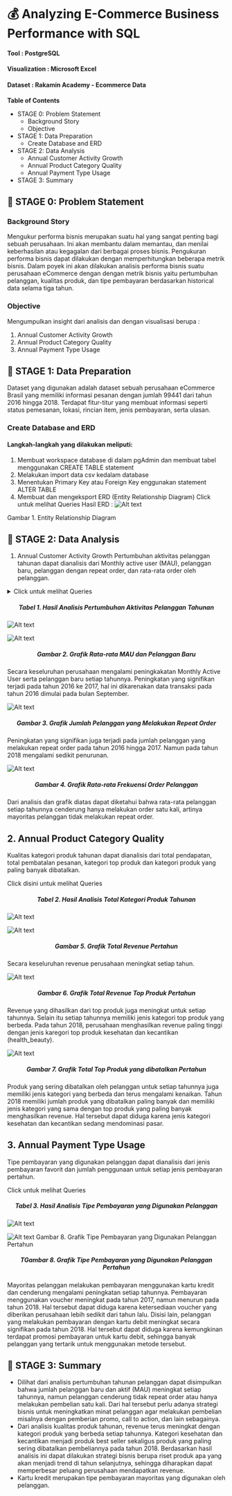# 💰 Analyzing E-Commerce Business Performance with SQL

#### Tool : PostgreSQL
#### Visualization : Microsoft Excel
#### Dataset : Rakamin Academy - Ecommerce Data


**Table of Contents**

- STAGE 0: Problem Statement
    - Background Story
    - Objective
- STAGE 1: Data Preparation
    - Create Database and ERD
- STAGE 2: Data Analysis
    - Annual Customer Activity Growth
    - Annual Product Category Quality
    - Annual Payment Type Usage
- STAGE 3: Summary


## 📂 STAGE 0: Problem Statement
### Background Story
Mengukur performa bisnis merupakan suatu hal yang sangat penting bagi sebuah perusahaan. Ini akan membantu dalam memantau, dan menilai keberhasilan atau kegagalan dari berbagai proses bisnis. Pengukuran performa bisnis dapat dilakukan dengan memperhitungkan beberapa metrik bisnis. Dalam poyek ini akan dilakukan analisis performa bisnis suatu perusahaan eCommerce dengan dengan metrik bisnis yaitu pertumbuhan pelanggan, kualitas produk, dan tipe pembayaran berdasarkan historical data selama tiga tahun.

### Objective
Mengumpulkan insight dari analisis dan dengan visualisasi berupa :

1.  Annual Customer Activity Growth
2. Annual Product Category Quality
3. Annual Payment Type Usage


## 📂 STAGE 1: Data Preparation
Dataset yang digunakan adalah dataset sebuah perusahaan eCommerce Brasil yang memiliki informasi pesanan dengan jumlah 99441 dari tahun 2016 hingga 2018. Terdapat fitur-titur yang membuat informasi seperti status pemesanan, lokasi, rincian item, jenis pembayaran, serta ulasan.

### Create Database and ERD
#### Langkah-langkah yang dilakukan meliputi:

1. Membuat workspace database di dalam pgAdmin dan membuat tabel menggunakan CREATE TABLE statement
2. Melakukan import data csv kedalam database
3. Menentukan Primary Key atau Foreign Key enggunakan statement ALTER TABLE
4. Membuat dan mengeksport ERD (Entity Relationship Diagram)
Click untuk melihat Queries
Hasil ERD :
![Alt text](https://github.com/imalfunadam/Analyzing-eCommerce-Business-Performance-with-SQL/blob/main/assets/DesignDB.png?raw=true)




Gambar 1. Entity Relationship Diagram



## 📂 STAGE 2: Data Analysis
1. Annual Customer Activity Growth
Pertumbuhan aktivitas pelanggan tahunan dapat dianalisis dari Monthly active user (MAU), pelanggan baru, pelanggan dengan repeat order, dan rata-rata order oleh pelanggan.


<details>
  <summary>Click untuk melihat Queries</summary>
<div class="highlight highlight-source-sql notranslate position-relative overflow-auto" dir="auto"><pre><span class="pl-c"><span class="pl-c">--</span>1 Menampilkan rata-rata jumlah customer aktif bulanan (monthly active user) untuk setiap tahun</span>
SELECT year, FLOOR(<span class="pl-c1" style="color: red;">AVG</span>(customer_total)) <span class="pl-k">AS</span> avg_mau
<span class="pl-k">FROM</span> (
  <span class="pl-k">SELECT</span> 
  	date_part(<span class="pl-s"><span class="pl-pds">'</span>year<span class="pl-pds">'</span></span>, <span class="pl-c1">od</span>.<span class="pl-c1">order_purchase_timestamp</span>) <span class="pl-k">AS</span> year,
  	date_part(<span class="pl-s"><span class="pl-pds">'</span>month<span class="pl-pds">'</span></span>, <span class="pl-c1">od</span>.<span class="pl-c1">order_purchase_timestamp</span>) <span class="pl-k">AS</span> month,
  	<span class="pl-c1">COUNT</span>(DISTINCT <span class="pl-c1">cd</span>.<span class="pl-c1">customer_unique_id</span>) <span class="pl-k">AS</span> customer_total
  <span class="pl-k">FROM</span> orders_dataset <span class="pl-k">AS</span> od
  <span class="pl-k">JOIN</span> customers_dataset <span class="pl-k">AS</span> cd
  	<span class="pl-k">ON</span> <span class="pl-c1">cd</span>.<span class="pl-c1">customer_id</span> <span class="pl-k">=</span> <span class="pl-c1">od</span>.<span class="pl-c1">customer_id</span>
  <span class="pl-k">GROUP BY</span> <span class="pl-c1">1</span>, <span class="pl-c1">2</span>
  ) <span class="pl-k">AS</span> sub
<span class="pl-k">GROUP BY</span> <span class="pl-c1">1</span>
<span class="pl-k">ORDER BY</span> <span class="pl-c1">1</span>;

<span class="pl-c"><span class="pl-c">--</span>2 Menampilkan jumlah customer baru pada masing-masing tahun</span>
SELECT year, <span class="pl-c1">COUNT</span>(customer_unique_id) <span class="pl-k">AS</span> total_new_customer
<span class="pl-k">FROM</span> (
  <span class="pl-k">SELECT</span>
  	<span class="pl-c1">Min</span>(date_part(<span class="pl-s"><span class="pl-pds">'</span>year<span class="pl-pds">'</span></span>, <span class="pl-c1">od</span>.<span class="pl-c1">order_purchase_timestamp</span>)) <span class="pl-k">AS</span> year,
  	<span class="pl-c1">cd</span>.<span class="pl-c1">customer_unique_id</span>
  <span class="pl-k">FROM</span> orders_dataset <span class="pl-k">AS</span> od
  <span class="pl-k">JOIN</span> customers_dataset <span class="pl-k">AS</span> cd
  	<span class="pl-k">ON</span> <span class="pl-c1">cd</span>.<span class="pl-c1">customer_id</span> <span class="pl-k">=</span> <span class="pl-c1">od</span>.<span class="pl-c1">customer_id</span>
  <span class="pl-k">GROUP BY</span> <span class="pl-c1">2</span>
  ) <span class="pl-k">AS</span> sub
<span class="pl-k">GROUP BY</span> <span class="pl-c1">1</span>
<span class="pl-k">ORDER BY</span> <span class="pl-c1">1</span>
;

<span class="pl-c"><span class="pl-c">--</span>3 Menampilkan jumlah customer repeat order pada masing-masing tahun</span>
SELECT year, <span class="pl-c1">count</span>(customer_unique_id) <span class="pl-k">AS</span> total_customer_repeat
<span class="pl-k">FROM</span> (
  <span class="pl-k">SELECT</span>
  	date_part(<span class="pl-s"><span class="pl-pds">'</span>year<span class="pl-pds">'</span></span>, <span class="pl-c1">od</span>.<span class="pl-c1">order_purchase_timestamp</span>) <span class="pl-k">AS</span> year,
  	<span class="pl-c1">cd</span>.<span class="pl-c1">customer_unique_id</span>,
  	<span class="pl-c1">COUNT</span>(<span class="pl-c1">od</span>.<span class="pl-c1">order_id</span>) <span class="pl-k">AS</span> total_order
  <span class="pl-k">FROM</span> orders_dataset <span class="pl-k">AS</span> od
  <span class="pl-k">JOIN</span> customers_dataset <span class="pl-k">AS</span> cd
  	<span class="pl-k">ON</span> <span class="pl-c1">cd</span>.<span class="pl-c1">customer_id</span> <span class="pl-k">=</span> <span class="pl-c1">od</span>.<span class="pl-c1">customer_id</span>
  <span class="pl-k">GROUP BY</span> <span class="pl-c1">1</span>, <span class="pl-c1">2</span>
  <span class="pl-k">HAVING</span> <span class="pl-c1">count</span>(<span class="pl-c1">2</span>) <span class="pl-k">&gt;</span> <span class="pl-c1">1</span>
  ) <span class="pl-k">AS</span> sub
<span class="pl-k">GROUP BY</span> <span class="pl-c1">1</span>
<span class="pl-k">ORDER BY</span> <span class="pl-c1">1</span>
;

<span class="pl-c"><span class="pl-c">--</span>4 Menampilkan rata-rata jumlah order yang dilakukan customer untuk masing-masing tahun</span>
SELECT year, ROUND(<span class="pl-c1">AVG</span>(freq), <span class="pl-c1">3</span>) <span class="pl-k">AS</span> avg_frequency
<span class="pl-k">FROM</span> (
  <span class="pl-k">SELECT</span>
  	date_part(<span class="pl-s"><span class="pl-pds">'</span>year<span class="pl-pds">'</span></span>, <span class="pl-c1">od</span>.<span class="pl-c1">order_purchase_timestamp</span>) <span class="pl-k">AS</span> year,
  	<span class="pl-c1">cd</span>.<span class="pl-c1">customer_unique_id</span>,
  	<span class="pl-c1">COUNT</span>(order_id) <span class="pl-k">AS</span> freq
  <span class="pl-k">FROM</span> orders_dataset <span class="pl-k">AS</span> od
  <span class="pl-k">JOIN</span> customers_dataset <span class="pl-k">AS</span> cd
  	<span class="pl-k">ON</span> <span class="pl-c1">cd</span>.<span class="pl-c1">customer_id</span> <span class="pl-k">=</span> <span class="pl-c1">od</span>.<span class="pl-c1">customer_id</span>
  <span class="pl-k">GROUP BY</span> <span class="pl-c1">1</span>, <span class="pl-c1">2</span>
  ) <span class="pl-k">AS</span> sub
<span class="pl-k">GROUP BY</span> <span class="pl-c1">1</span>
<span class="pl-k">ORDER BY</span> <span class="pl-c1">1</span>
;

<span class="pl-c"><span class="pl-c">--</span>5 Menggabungkan ketiga metrik yang telah berhasil ditampilkan menjadi satu tampilan tabel</span>
WITH cte_mau <span class="pl-k">AS</span> (
  <span class="pl-k">SELECT</span> year, FLOOR(<span class="pl-c1">AVG</span>(customer_total)) <span class="pl-k">AS</span> avg_mau
  <span class="pl-k">FROM</span> (
  	<span class="pl-k">SELECT</span> 
  		date_part(<span class="pl-s"><span class="pl-pds">'</span>year<span class="pl-pds">'</span></span>, <span class="pl-c1">od</span>.<span class="pl-c1">order_purchase_timestamp</span>) <span class="pl-k">AS</span> year,
  		date_part(<span class="pl-s"><span class="pl-pds">'</span>month<span class="pl-pds">'</span></span>, <span class="pl-c1">od</span>.<span class="pl-c1">order_purchase_timestamp</span>) <span class="pl-k">AS</span> month,
  		<span class="pl-c1">COUNT</span>(DISTINCT <span class="pl-c1">cd</span>.<span class="pl-c1">customer_unique_id</span>) <span class="pl-k">AS</span> customer_total
  	<span class="pl-k">FROM</span> orders_dataset <span class="pl-k">AS</span> od
  	<span class="pl-k">JOIN</span> customers_dataset <span class="pl-k">AS</span> cd
  		<span class="pl-k">ON</span> <span class="pl-c1">cd</span>.<span class="pl-c1">customer_id</span> <span class="pl-k">=</span> <span class="pl-c1">od</span>.<span class="pl-c1">customer_id</span>
  	<span class="pl-k">GROUP BY</span> <span class="pl-c1">1</span>, <span class="pl-c1">2</span>
  	) <span class="pl-k">AS</span> sub
  <span class="pl-k">GROUP BY</span> <span class="pl-c1">1</span>
),

cte_new_cust <span class="pl-k">AS</span> (
  <span class="pl-k">SELECT</span> year, <span class="pl-c1">COUNT</span>(customer_unique_id) <span class="pl-k">AS</span> total_new_customer
  <span class="pl-k">FROM</span> (
  	<span class="pl-k">SELECT</span>
  		<span class="pl-c1">Min</span>(date_part(<span class="pl-s"><span class="pl-pds">'</span>year<span class="pl-pds">'</span></span>, <span class="pl-c1">od</span>.<span class="pl-c1">order_purchase_timestamp</span>)) <span class="pl-k">AS</span> year,
  		<span class="pl-c1">cd</span>.<span class="pl-c1">customer_unique_id</span>
  	<span class="pl-k">FROM</span> orders_dataset <span class="pl-k">AS</span> od
  	<span class="pl-k">JOIN</span> customers_dataset <span class="pl-k">AS</span> cd
  		<span class="pl-k">ON</span> <span class="pl-c1">cd</span>.<span class="pl-c1">customer_id</span> <span class="pl-k">=</span> <span class="pl-c1">od</span>.<span class="pl-c1">customer_id</span>
  	<span class="pl-k">GROUP BY</span> <span class="pl-c1">2</span>
  	) <span class="pl-k">AS</span> sub
  <span class="pl-k">GROUP BY</span> <span class="pl-c1">1</span>
),

cte_repeat_order <span class="pl-k">AS</span> (
  <span class="pl-k">SELECT</span> year, <span class="pl-c1">count</span>(customer_unique_id) <span class="pl-k">AS</span> total_customer_repeat
  <span class="pl-k">FROM</span> (
  	<span class="pl-k">SELECT</span>
  		date_part(<span class="pl-s"><span class="pl-pds">'</span>year<span class="pl-pds">'</span></span>, <span class="pl-c1">od</span>.<span class="pl-c1">order_purchase_timestamp</span>) <span class="pl-k">AS</span> year,
  		<span class="pl-c1">cd</span>.<span class="pl-c1">customer_unique_id</span>,
  		<span class="pl-c1">COUNT</span>(<span class="pl-c1">od</span>.<span class="pl-c1">order_id</span>) <span class="pl-k">AS</span> total_order
  	<span class="pl-k">FROM</span> orders_dataset <span class="pl-k">AS</span> od
  	<span class="pl-k">JOIN</span> customers_dataset <span class="pl-k">AS</span> cd
  		<span class="pl-k">ON</span> <span class="pl-c1">cd</span>.<span class="pl-c1">customer_id</span> <span class="pl-k">=</span> <span class="pl-c1">od</span>.<span class="pl-c1">customer_id</span>
  	<span class="pl-k">GROUP BY</span> <span class="pl-c1">1</span>, <span class="pl-c1">2</span>
  	<span class="pl-k">HAVING</span> <span class="pl-c1">count</span>(<span class="pl-c1">2</span>) <span class="pl-k">&gt;</span> <span class="pl-c1">1</span>
  	) <span class="pl-k">AS</span> sub
  <span class="pl-k">GROUP BY</span> <span class="pl-c1">1</span>
),

cte_frequency <span class="pl-k">AS</span> (
  <span class="pl-k">SELECT</span> year, ROUND(<span class="pl-c1">AVG</span>(freq), <span class="pl-c1">3</span>) <span class="pl-k">AS</span> avg_frequency
  <span class="pl-k">FROM</span> (
  	<span class="pl-k">SELECT</span>
  		date_part(<span class="pl-s"><span class="pl-pds">'</span>year<span class="pl-pds">'</span></span>, <span class="pl-c1">od</span>.<span class="pl-c1">order_purchase_timestamp</span>) <span class="pl-k">AS</span> year,
  		<span class="pl-c1">cd</span>.<span class="pl-c1">customer_unique_id</span>,
  		<span class="pl-c1">COUNT</span>(order_id) <span class="pl-k">AS</span> freq
  	<span class="pl-k">FROM</span> orders_dataset <span class="pl-k">AS</span> od
  	<span class="pl-k">JOIN</span> customers_dataset <span class="pl-k">AS</span> cd
  		<span class="pl-k">ON</span> <span class="pl-c1">cd</span>.<span class="pl-c1">customer_id</span> <span class="pl-k">=</span> <span class="pl-c1">od</span>.<span class="pl-c1">customer_id</span>
  	<span class="pl-k">GROUP BY</span> <span class="pl-c1">1</span>, <span class="pl-c1">2</span>
  	) <span class="pl-k">AS</span> sub
  <span class="pl-k">GROUP BY</span> <span class="pl-c1">1</span>
)

<span class="pl-k">SELECT</span>
  <span class="pl-c1">mau</span>.<span class="pl-c1">year</span> <span class="pl-k">AS</span> year,
  avg_mau,
  total_new_customer,
  total_customer_repeat,
  avg_frequency
<span class="pl-k">FROM</span>
  cte_mau <span class="pl-k">AS</span> mau
  <span class="pl-k">JOIN</span> cte_new_cust <span class="pl-k">AS</span> nc
  	<span class="pl-k">ON</span> <span class="pl-c1">mau</span>.<span class="pl-c1">year</span> <span class="pl-k">=</span> <span class="pl-c1">nc</span>.<span class="pl-c1">year</span>
  <span class="pl-k">JOIN</span> cte_repeat_order <span class="pl-k">AS</span> ro
  	<span class="pl-k">ON</span> <span class="pl-c1">nc</span>.<span class="pl-c1">year</span> <span class="pl-k">=</span> <span class="pl-c1">ro</span>.<span class="pl-c1">year</span>
  <span class="pl-k">JOIN</span> cte_frequency <span class="pl-k">AS</span> f
  	<span class="pl-k">ON</span> <span class="pl-c1">ro</span>.<span class="pl-c1">year</span> <span class="pl-k">=</span> <span class="pl-c1">f</span>.<span class="pl-c1">year</span>
<span class="pl-k">GROUP BY</span> <span class="pl-c1">1</span>, <span class="pl-c1">2</span>, <span class="pl-c1">3</span>, <span class="pl-c1">4</span>, <span class="pl-c1">5</span>
<span class="pl-k">ORDER BY</span> <span class="pl-c1">1</span>
;</pre></details>

<h5 align="center">Tabel 1. Hasil Analisis Pertumbuhan Aktivitas Pelanggan Tahunan</h5>

![Alt text](https://github.com/imalfunadam/Analyzing-eCommerce-Business-Performance-with-SQL/blob/main/assets/Hasil%20Analisis%20Pertumbuhan%20Aktivitas%20Pelanggan%20Tahunan.png?raw=true)



![Alt text](https://github.com/imalfunadam/Analyzing-eCommerce-Business-Performance-with-SQL/blob/main/assets/Grafik%20Rata-rata%20MAU%20dan%20Pelanggan%20Baru.png?raw=true)
<h5 align="center">Gambar 2. Grafik Rata-rata MAU dan Pelanggan Baru</h5>

Secara keseluruhan perusahaan mengalami peningkakatan Monthly Active User serta pelanggan baru setiap tahunnya. Peningkatan yang signifikan terjadi pada tahun 2016 ke 2017, hal ini dikarenakan data transaksi pada tahun 2016 dimulai pada bulan September.



![Alt text](https://github.com/imalfunadam/Analyzing-eCommerce-Business-Performance-with-SQL/blob/main/assets/Grafik%20Jumlah%20Pelanggan%20yang%20Melakukan%20Repeat%20Order.png?raw=true)
<h5 align="center">Gambar 3. Grafik Jumlah Pelanggan yang Melakukan Repeat Order</h5>

Peningkatan yang signifikan juga terjadi pada jumlah pelanggan yang melakukan repeat order pada tahun 2016 hingga 2017. Namun pada tahun 2018 mengalami sedikit penurunan.



![Alt text](https://github.com/imalfunadam/Analyzing-eCommerce-Business-Performance-with-SQL/blob/main/assets/Grafik%20Rata-rata%20Frekuensi%20Order%20Pelanggan.png?raw=true)
<h5 align="center">Gambar 4. Grafik Rata-rata Frekuensi Order Pelanggan</h5>

Dari analisis dan grafik diatas dapat diketahui bahwa rata-rata pelanggan setiap tahunnya cenderung hanya melakukan order satu kali, artinya mayoritas pelanggan tidak melakukan repeat order.


## 2. Annual Product Category Quality
Kualitas kategori produk tahunan dapat dianalisis dari total pendapatan, total pembatalan pesanan, kategori top produk dan kategori produk yang paling banyak dibatalkan.

Click disini untuk melihat Queries
<h5 align="center">Tabel 2. Hasil Analisis Total Kategori Produk Tahunan</h5>

![Alt text](https://github.com/imalfunadam/Analyzing-eCommerce-Business-Performance-with-SQL/blob/main/assets/Hasil%20Analisis%20Total%20Kategori%20Produk%20Tahunan.png?raw=true)

![Alt text](https://github.com/imalfunadam/Analyzing-eCommerce-Business-Performance-with-SQL/blob/main/assets/Grafik%20Total%20Revenue%20Pertahun.png?raw=true)
<h5 align="center">Gambar 5. Grafik Total Revenue Pertahun</h5>

Secara keseluruhan revenue perusahaan meningkat setiap tahun.



![Alt text](https://github.com/imalfunadam/Analyzing-eCommerce-Business-Performance-with-SQL/blob/main/assets/Grafik%20Total%20Revenue%20Top%20Produk%20Pertahun.png?raw=true)
<h5 align="center">Gambar 6. Grafik Total Revenue Top Produk Pertahun</h5>

Revenue yang dihasilkan dari top produk juga meningkat untuk setiap tahunnya. Selain itu setiap tahunnya memiliki jenis kategori top produk yang berbeda. Pada tahun 2018, perusahaan menghasilkan revenue paling tinggi dengan jenis karegori top produk kesehatan dan kecantikan (health_beauty).



![Alt text](https://github.com/imalfunadam/Analyzing-eCommerce-Business-Performance-with-SQL/blob/main/assets/Grafik%20Total%20Top%20Produk%20yang%20dibatalkan%20Pertahun.png?raw=true)
<h5 align="center">Gambar 7. Grafik Total Top Produk yang dibatalkan Pertahun</h5>

Produk yang sering dibatalkan oleh pelanggan untuk setiap tahunnya juga memiliki jenis kategori yang berbeda dan terus mengalami kenaikan. Tahun 2018 memiliki jumlah produk yang dibatalkan paling banyak dan memiliki jenis kategori yang sama dengan top produk yang paling banyak menghasilkan revenue. Hal tersebut dapat diduga karena jenis kategori kesehatan dan kecantikan sedang mendominasi pasar.


## 3. Annual Payment Type Usage
Tipe pembayaran yang digunakan pelanggan dapat dianalisis dari jenis pembayaran favorit dan jumlah penggunaan untuk setiap jenis pembayaran pertahun.

Click untuk melihat Queries
<h5 align="center">Tabel 3. Hasil Analisis Tipe Pembayaran yang Digunakan Pelanggan</h5>

![Alt text](https://github.com/imalfunadam/Analyzing-eCommerce-Business-Performance-with-SQL/blob/main/assets/Hasil%20Analisis%20Tipe%20Pembayaran%20yang%20Digunakan%20Pelanggan.png?raw=true)

![Alt text](https://github.com/imalfunadam/Analyzing-eCommerce-Business-Performance-with-SQL/blob/main/assets/Grafik%20Tipe%20Pembayaran%20yang%20Digunakan%20Pelanggan%20Pertahun.png?raw=true)
Gambar 8. Grafik Tipe Pembayaran yang Digunakan Pelanggan Pertahun<h5 align="center">TGambar 8. Grafik Tipe Pembayaran yang Digunakan Pelanggan Pertahun</h5>

Mayoritas pelanggan melakukan pembayaran menggunakan kartu kredit dan cenderung mengalami peningkatan setiap tahunnya. Pembayaran menggunakan voucher meningkat pada tahun 2017, namun menurun pada tahun 2018. Hal tersebut dapat diduga karena ketersediaan voucher yang diberikan perusahaan lebih sedikit dari tahun lalu. Disisi lain, pelanggan yang melakukan pembayaran dengan kartu debit meningkat secara signifikan pada tahun 2018. Hal tersebut dapat diduga karena kemungkinan terdapat promosi pembayaran untuk kartu debit, sehingga banyak pelanggan yang tertarik untuk menggunakan metode tersebut.


## 📂 STAGE 3: Summary
- Dilihat dari analisis pertumbuhan tahunan pelanggan dapat disimpulkan bahwa jumlah pelanggan baru dan aktif (MAU) meningkat setiap tahunnya, namun pelanggan cenderung tidak repeat order atau hanya melakukan pembelian satu kali. Dari hal tersebut perlu adanya strategi bisnis untuk meningkatkan minat pelanggan agar melakukan pembelian misalnya dengan pemberian promo, call to action, dan lain sebagainya.
- Dari analisis kualitas produk tahunan, revenue terus meningkat dengan kategori produk yang berbeda setiap tahunnya. Kategori kesehatan dan kecantikan menjadi produk best seller sekaligus produk yang paling sering dibatalkan pembeliannya pada tahun 2018. Berdasarkan hasil analisis ini dapat dilakukan strategi bisnis berupa riset produk apa yang akan menjadi trend di tahun selanjutnya, sehingga diharapkan dapat memperbesar peluang perusahaan mendapatkan revenue.
- Kartu kredit merupakan tipe pembayaran mayoritas yang digunakan oleh pelanggan.